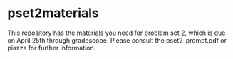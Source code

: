 # pset2materials
This repository has the materials you need for problem set 2, which is due on April 25th through gradescope. Please consult the pset2_prompt.pdf or piazza for further information. 

